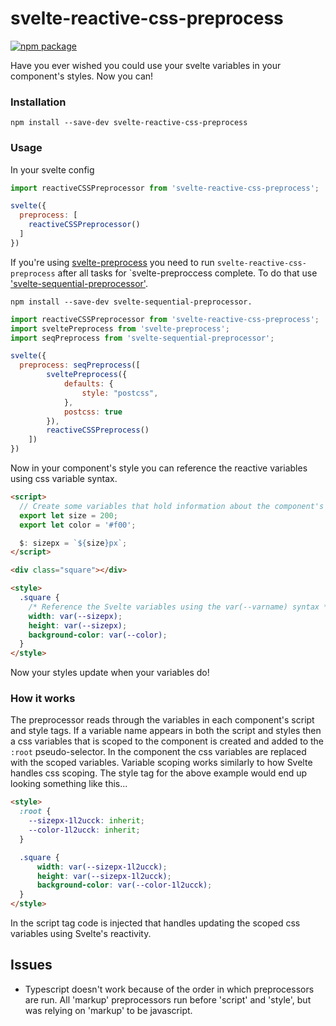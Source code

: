 svelte-reactive-css-preprocess
==============================

[![npm package](https://img.shields.io/npm/v/svelte-reactive-css-preprocess)](https://www.npmjs.com/package/svelte-reactive-css-preprocess)

Have you ever wished you could use your svelte variables in your component's styles. Now you can!

### Installation

`npm install --save-dev svelte-reactive-css-preprocess`

### Usage

In your svelte config

```javascript
import reactiveCSSPreprocessor from 'svelte-reactive-css-preprocess';

svelte({
  preprocess: [
    reactiveCSSPreprocessor()
  ]
})
```

If you're using [svelte-preprocess](https://github.com/sveltejs/svelte-preprocess) you need to run `svelte-reactive-css-preprocess` after all tasks for `svelte-preproccess complete. To do that use ['svelte-sequential-preprocessor'](https://github.com/pchynoweth/svelte-sequential-preprocessor).

`npm install --save-dev svelte-sequential-preprocessor.`

```javascript
import reactiveCSSPreprocessor from 'svelte-reactive-css-preprocess';
import sveltePreprocess from 'svelte-preprocess';
import seqPreprocess from 'svelte-sequential-preprocessor';

svelte({
  preprocess: seqPreprocess([
		sveltePreprocess({
			defaults: {
				style: "postcss",
			},
			postcss: true
		}),
		reactiveCSSPreprocess()
	])
})
```

Now in your component's style you can reference the reactive variables using css variable syntax.

```html
<script>
  // Create some variables that hold information about the component's style.
  export let size = 200;
  export let color = '#f00';

  $: sizepx = `${size}px`;
</script>

<div class="square"></div>

<style>
  .square {
    /* Reference the Svelte variables using the var(--varname) syntax */
    width: var(--sizepx);
    height: var(--sizepx);
    background-color: var(--color);
  }
</style>
```

Now your styles update when your variables do!

### How it works

The preprocessor reads through the variables in each component's script and style tags. If a variable name appears in both the script and styles then a css variables that is scoped to the component is created and added to the `:root` pseudo-selector. In the component the css variables are replaced with the scoped variables. Variable scoping works similarly to how Svelte handles css scoping. The style tag for the above example would end up looking something like this...

```html
<style>
  :root {
    --sizepx-1l2ucck: inherit;
    --color-1l2ucck: inherit;
  }

  .square {
      width: var(--sizepx-1l2ucck);
      height: var(--sizepx-1l2ucck);
      background-color: var(--color-1l2ucck);
  }
</style>
```

In the script tag code is injected that handles updating the scoped css variables using Svelte's reactivity.

Issues
------

* Typescript doesn't work because of the order in which preprocessors are run. All 'markup' preprocessors run before 'script' and 'style', but was relying on 'markup' to be javascript.